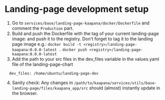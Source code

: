 
# Landing-page development setup

1. Go to `services/base/landing-page-kaapana/docker/Dockerfile` and comment the `Production` part.
2. Build and push the Dockerfile with the tag of your current landing-page image:
and push it to the registry. Don't forget to tag it to the landing page image e.g.:
   `docker build -t <registry>/landing-page-kaapana:0.0.0-latest .`
   `docker push <registry>/landing-page-kaapana:0.0.0-latest`
3. Add the path to your src files in the dev_files variable in the values.yaml file of the landing-page-chart
```
  dev_files: /home/ubuntu/landing-page-dev
```
4. Sanity check: Any changes in `/path/to/kaapana/services/utils/base-landing-page/files/kaapana_app/src` should (almost) instantly update in the browser.
